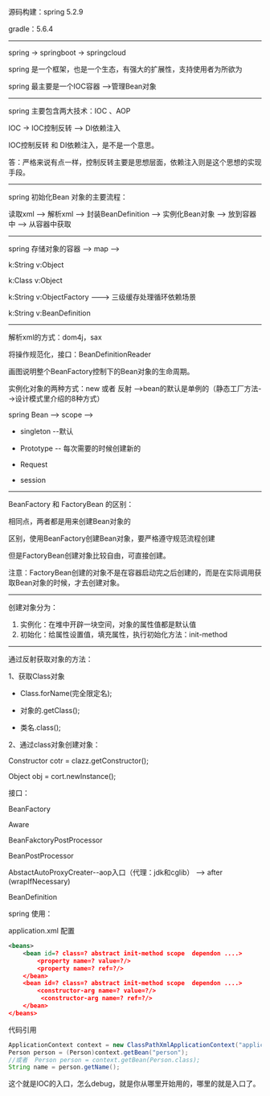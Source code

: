 源码构建：spring 5.2.9 

gradle：5.6.4

---

spring   ->  springboot  ->  springcloud

spring 是一个框架，也是一个生态，有强大的扩展性，支持使用者为所欲为

spring 最主要是一个IOC容器 -->管理Bean对象

---

spring 主要包含两大技术：IOC 、AOP

IOC  -> IOC控制反转 --> DI依赖注入

IOC控制反转 和  DI依赖注入，是不是一个意思。

答：严格来说有点一样，控制反转主要是思想层面，依赖注入则是这个思想的实现手段。

---

spring 初始化Bean 对象的主要流程：

读取xml -->  解析xml --> 封装BeanDefinition -->  实例化Bean对象 --> 放到容器中 --> 从容器中获取

---

spring 存储对象的容器  -->  map  --> 

k:String  v:Object

k:Class  v:Object

k:String  v:ObjectFactory   --->  三级缓存处理循环依赖场景

k:String  v:BeanDefinition

---



解析xml的方式：dom4j，sax

将操作规范化，接口：BeanDefinitionReader

画图说明整个BeanFactory控制下的Bean对象的生命周期。

实例化对象的两种方式：new 或者 反射 -->bean的默认是单例的（静态工厂方法-->设计模式里介绍的8种方式）

spring Bean --> scope --> 

* singleton --默认

* Prototype -- 每次需要的时候创建新的
* Request

* session



---

BeanFactory  和 FactoryBean 的区别：

相同点，两者都是用来创建Bean对象的

区别，使用BeanFactory创建Bean对象，要严格遵守规范流程创建

但是FactoryBean创建对象比较自由，可直接创建。

注意：FactoryBean创建的对象不是在容器启动完之后创建的，而是在实际调用获取Bean对象的时候，才去创建对象。

---

创建对象分为：

1. 实例化：在堆中开辟一块空间，对象的属性值都是默认值
2. 初始化：给属性设置值，填充属性，执行初始化方法：init-method

---

通过反射获取对象的方法：

1、获取Class对象

* Class.forName(完全限定名);

* 对象的.getClass();

* 类名.class();

2、通过class对象创建对象：

Constructor cotr = clazz.getConstructor();

Object obj = cort.newInstance();







接口：

BeanFactory

Aware

BeanFakctoryPostProcessor

BeanPostProcessor

AbstactAutoProxyCreater--aop入口（代理：jdk和cglib） --> after   (wrapIfNecessary)

BeanDefinition





spring 使用：

application.xml 配置

```xml
<beans>
	<bean id=? class=? abstract init-method scope  dependon ....>
        <property name=? value=?/>
        <property name=? ref=?/>
    </bean>
 	<bean id=? class=? abstract init-method scope  dependon ....>
		<constructor-arg name=? value=?/>
         <constructor-arg name=? ref=?/>
    </bean>   
</beans>
```

代码引用

```java
ApplicationContext context = new ClassPathXmlApplicationContext("application.xml");
Person person = (Person)context.getBean("person");
//或者  Person person = context.getBean(Person.class);
String name = person.getName();
```

这个就是IOC的入口，怎么debug，就是你从哪里开始用的，哪里的就是入口了。




